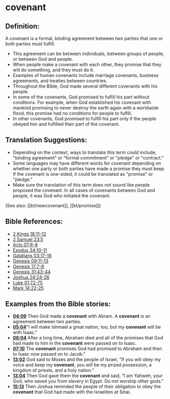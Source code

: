# covenant #

## Definition: ##

A covenant is a formal, binding agreement between two parties that one or both parties must fulfill.

* This agreement can be between individuals, between groups of people, or between God and people.
* When people make a covenant with each other, they promise that they will do something, and they must do it.
* Examples of human covenants include marriage covenants, business agreements, and treaties between countries.
* Throughout the Bible, God made several different covenants with his people.
* In some of the covenants, God promised to fulfill his part without conditions. For example, when God established his covenant with mankind promising to never destroy the earth again with a worldwide flood, this promise had no conditions for people to fulfill.
* In other covenants, God promised to fulfill his part only if the people obeyed him and fulfilled their part of the covenant.

## Translation Suggestions: ##

* Depending on the context, ways to translate this term could include, "binding agreement" or "formal commitment" or "pledge" or "contract."
* Some languages may have different words for covenant depending on whether one party or both parties have made a promise they must keep. If the covenant is one-sided, it could be translated as "promise" or "pledge."
* Make sure the translation of this term does not sound like people proposed the covenant. In all cases of covenants between God and people, it was God who initiated the covenant.

(See also: [[kt/newcovenant]], [[kt/promise]])

## Bible References: ##

* [2 Kings 18:11-12](en/tn/2ki/help/18/11)
* [2 Samuel 23:5](en/tn/2sa/help/23/05)
* [Acts 07:6-8](en/tn/act/help/07/06)
* [Exodus 34:10-11](en/tn/exo/help/34/10)
* [Galatians 03:17-18](en/tn/gal/help/03/17)
* [Genesis 09:11-13](en/tn/gen/help/09/11)
* [Genesis 17:7-8](en/tn/gen/help/17/07)
* [Genesis 31:43-44](en/tn/gen/help/31/43)
* [Joshua 24:24-26](en/tn/jos/help/24/24)
* [Luke 01:72-75](en/tn/luk/help/01/72)
* [Mark 14:22-25](en/tn/mrk/help/14/22)

## Examples from the Bible stories: ##

* __[04:09](en/tn/obs/help/04/09)__ Then God made a __covenant__  with Abram. A __covenant__  is an agreement between two parties.
* __[05:04](en/tn/obs/help/05/04)__"I will make Ishmael a great nation, too, but my __covenant__  will be with Isaac."
* __[06:04](en/tn/obs/help/06/04)__ After a long time, Abraham died and all of the promises that God had made to him in the __covenant__  were passed on to Isaac.
* __[07:10](en/tn/obs/help/07/10)__ The __covenant__  promises God had promised to Abraham and then to Isaac now passed on to Jacob."
* __[13:02](en/tn/obs/help/13/02)__ God said to Moses and the people of Israel, "If you will obey my voice and keep my __covenant__, you will be my prized possession, a kingdom of priests, and a holy nation."
* __[13:04](en/tn/obs/help/13/04)__ Then God gave them the __covenant__  and said, "I am Yahweh, your God, who saved you from slavery in Egypt. Do not worship other gods."
* __[15:13](en/tn/obs/help/15/13)__ Then Joshua reminded the people of their obligation to obey the __covenant__  that God had made with the Israelites at Sinai.
